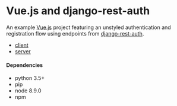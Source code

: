 Vue.js and django-rest-auth
========================================================================
An example [Vue.js](https://github.com/vuejs/vue) project featuring an unstyled authentication and registration flow using endpoints from [django-rest-auth](https://github.com/Tivix/django-rest-auth).

* [client](client)
* [server](server)

#### Dependencies
- python 3.5+
- pip
- node 8.9.0
- npm
